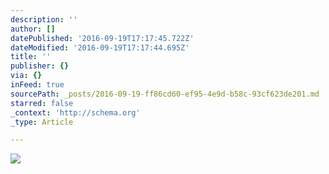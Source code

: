 ```yaml
---
description: ''
author: []
datePublished: '2016-09-19T17:17:45.722Z'
dateModified: '2016-09-19T17:17:44.695Z'
title: ''
publisher: {}
via: {}
inFeed: true
sourcePath: _posts/2016-09-19-ff86cd60-ef95-4e9d-b58c-93cf623de201.md
starred: false
_context: 'http://schema.org'
_type: Article

---
```

![](https://the-grid-user-content.s3-us-west-2.amazonaws.com/269c2329-b90b-4a91-bd1f-a4e0140977d1.jpg)
